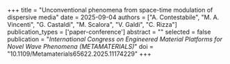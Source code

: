 +++
title = "Unconventional phenomena from space-time modulation of dispersive media"
date = 2025-09-04
authors = ["A. Contestabile", "M. A. Vincenti", "G. Castaldi", "M. Scalora", "V. Galdi", "C. Rizza"]
publication_types = ['paper-conference']
abstract = ""
selected = false
publication = "*International Congress on Engineered Material Platforms for Novel Wave Phenomena (METAMATERIALS)*"
doi = "10.1109/Metamaterials65622.2025.11174229"
+++
